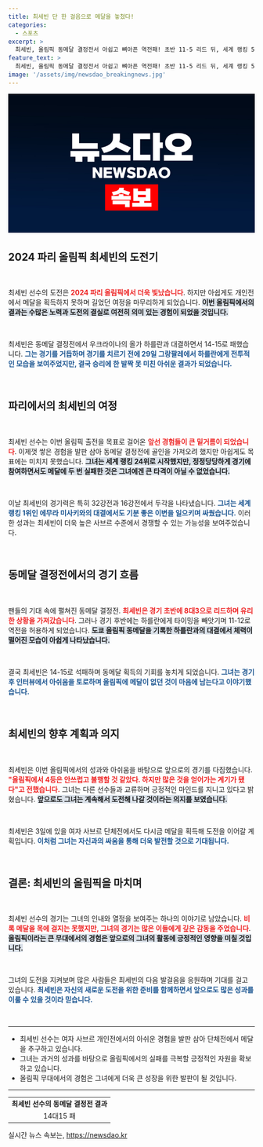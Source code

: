 ```yaml
---
title: 최세빈 단 한 걸음으로 메달을 놓쳤다!
categories:
  - 스포츠
excerpt: >
  최세빈, 올림픽 동메달 결정전서 아쉽고 뼈아픈 역전패! 초반 11-5 리드 뒤, 세계 랭킹 5위 하를란에게 14-15로 패하며 메달 꿈 날려. 다음 기회에 기대!
feature_text: >
  최세빈, 올림픽 동메달 결정전서 아쉽고 뼈아픈 역전패! 초반 11-5 리드 뒤, 세계 랭킹 5위 하를란에게 14-15로 패하며 메달 꿈 날려. 다음 기회에 기대!
image: '/assets/img/newsdao_breakingnews.jpg'
---
```


<p><img src="/assets/img/newsdao_breakingnews.jpg" alt="pcversion 속보" /></p>

<h2 data-ke-size="size26">2024 파리 올림픽 최세빈의 도전기</h2>

<p data-ke-size="size16">&nbsp;</p>

<p>최세빈 선수의 도전은 <b><span style="color: #ee2323;">2024 파리 올림픽에서 더욱 빛났습니다</span></b>. 하지만 아쉽게도 개인전에서 메달을 획득하지 못하며 길었던 여정을 마무리하게 되었습니다. <b><span style="background-color: #21538527;">이번 올림픽에서의 결과는 수많은 노력과 도전의 결실로 여전히 의미 있는 경험이 되었을 것입니다.</span></b></p>

<p data-ke-size="size16">&nbsp;</p>

<p>최세빈은 동메달 결정전에서 우크라이나의 올가 하를란과 대결하면서 14-15로 패했습니다. <b><span style="color: #1a5490;">그는 경기를 거듭하며 경기를 치르기 전에 29일 그랑팔레에서 하를란에게 전투적인 모습을 보여주었지만, 결국 승리에 한 발짝 못 미친 아쉬운 결과가 되었습니다.</span></b></p>

<p data-ke-size="size16">&nbsp;</p>

<h2 data-ke-size="size26">파리에서의 최세빈의 여정</h2>

<p data-ke-size="size16">&nbsp;</p>

<p>최세빈 선수는 이번 올림픽 출전을 목표로 걸어온 <b><span style="color: #ee2323;">앞선 경험들이 큰 밑거름이 되었습니다</span></b>. 이제껏 쌓은 경험을 발판 삼아 동메달 결정전에 골인을 가져오려 했지만 아쉽게도 목표에는 미치지 못했습니다. <b><span style="background-color: #21538527;">그녀는 세계 랭킹 24위로 시작했지만, 정정당당하게 경기에 참여하면서도 메달에 두 번 실패한 것은 그녀에겐 큰 타격이 아닐 수 없었습니다.</span></b></p>

<p data-ke-size="size16">&nbsp;</p>

<p>이날 최세빈의 경기력은 특히 32강전과 16강전에서 두각을 나타냈습니다. <b><span style="color: #1a5490;">그녀는 세계 랭킹 1위인 에무라 미사키와의 대결에서도 기분 좋은 이변을 일으키며 싸웠습니다.</span></b> 이러한 성과는 최세빈이 더욱 높은 사브르 수준에서 경쟁할 수 있는 가능성을 보여주었습니다.</p>

<p data-ke-size="size16">&nbsp;</p>

<h2 data-ke-size="size26">동메달 결정전에서의 경기 흐름</h2>

<p data-ke-size="size16">&nbsp;</p>

<p>팬들의 기대 속에 펼쳐진 동메달 결정전. <b><span style="color: #ee2323;">최세빈은 경기 초반에 8대3으로 리드하며 유리한 상황을 가져갔습니다</span></b>. 그러나 경기 후반에는 하를란에게 타이밍을 빼앗기며 11-12로 역전을 허용하게 되었습니다. <b><span style="background-color: #21538527;">도쿄 올림픽 동메달을 기록한 하를란과의 대결에서 체력이 떨어진 모습이 아쉽게 나타났습니다.</span></b></p>

<p data-ke-size="size16">&nbsp;</p>

<p>결국 최세빈은 14-15로 석패하며 동메달 획득의 기회를 놓치게 되었습니다. <b><span style="color: #1a5490;">그녀는 경기 후 인터뷰에서 아쉬움을 토로하며 올림픽에 메달이 없던 것이 마음에 남는다고 이야기했습니다.</span></b></p>

<p data-ke-size="size16">&nbsp;</p>

<h2 data-ke-size="size26">최세빈의 향후 계획과 의지</h2>

<p data-ke-size="size16">&nbsp;</p>

<p>최세빈은 이번 올림픽에서의 성과와 아쉬움을 바탕으로 앞으로의 경기를 다짐했습니다. <b><span style="color: #ee2323;">"올림픽에서 4등은 안쓰럽고 불행할 것 같았다. 하지만 많은 것을 얻어가는 계기가 됐다"고 전했습니다.</span></b> 그녀는 다른 선수들과 교류하며 긍정적인 마인드를 지니고 있다고 밝혔습니다. <b><span style="background-color: #21538527;">앞으로도 그녀는 계속해서 도전해 나갈 것이라는 의지를 보였습니다.</span></b></p>

<p data-ke-size="size16">&nbsp;</p>

<p>최세빈은 3일에 있을 여자 사브르 단체전에서도 다시금 메달을 획득해 도전을 이어갈 계획입니다. <b><span style="color: #1a5490;">이처럼 그녀는 자신과의 싸움을 통해 더욱 발전할 것으로 기대됩니다.</span></b></p>

<p data-ke-size="size16">&nbsp;</p>

<h2 data-ke-size="size26">결론: 최세빈의 올림픽을 마치며</h2>

<p data-ke-size="size16">&nbsp;</p>

<p>최세빈 선수의 경기는 그녀의 인내와 열정을 보여주는 하나의 이야기로 남았습니다. <b><span style="color: #ee2323;">비록 메달을 목에 걸지는 못했지만, 그녀의 경기는 많은 이들에게 깊은 감동을 주었습니다</span></b>. <b><span style="background-color: #21538527;">올림픽이라는 큰 무대에서의 경험은 앞으로의 그녀의 활동에 긍정적인 영향을 미칠 것입니다.</span></b></p>

<p data-ke-size="size16">&nbsp;</p>

<p>그녀의 도전을 지켜보며 많은 사람들은 최세빈의 다음 발걸음을 응원하며 기대를 걸고 있습니다. <b><span style="color: #1a5490;">최세빈은 자신의 새로운 도전을 위한 준비를 함께하면서 앞으로도 많은 성과를 이룰 수 있을 것이라 믿습니다.</span></b></p>

<p data-ke-size="size16">&nbsp;</p>

<hr>  

<ul>
    <li>최세빈 선수는 여자 사브르 개인전에서의 아쉬운 경험을 발판 삼아 단체전에서 메달을 추구하고 있습니다.</li>
    <li>그녀는 과거의 성과를 바탕으로 올림픽에서의 실패를 극복할 긍정적인 자원을 확보하고 있습니다.</li>
    <li>올림픽 무대에서의 경험은 그녀에게 더욱 큰 성장을 위한 발판이 될 것입니다.</li>
</ul>

<hr>

<table style="border-collapse: collapse; width: 100%;">
    <tbody>
        <tr style="height: 17px;">
            <td style="text-align: center; height: 17px;">
                <b>최세빈 선수의 동메달 결정전 결과</b>
            </td>
        </tr>
        <tr style="height: 17px;">
            <td style="text-align: center; height: 17px;">14대15 패</td>
        </tr>
    </tbody>
</table>

<p data-ke-size="size16"></p>
실시간 뉴스 속보는, <a href="https://newsdao.kr" rel="dofollow">https://newsdao.kr</a>


